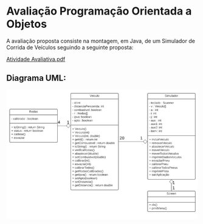 # Avaliação Programação Orientada a Objetos

A avaliação proposta consiste na montagem, em Java, de um Simulador de Corrida de Veículos seguindo a seguinte proposta:

[Atividade Avaliativa.pdf](https://github.com/LuizKramer/UTFPR/blob/77cac6a217855ec10f6cecbee12b84500f31b8b0/Disciplinas/Programa%C3%A7%C3%A3o%20Orientada%20a%20Objetos/Avalia%C3%A7%C3%A3o/AtividadeAvaliativa_01_2021-01.pdf)

## 

## Diagrama UML:

![UML](https://github.com/LuizKramer/UTFPR/blob/dfdbdaa6fe3f4a6af561553e7b2f96f0e926d542/Disciplinas/Programa%C3%A7%C3%A3o%20Orientada%20a%20Objetos/Avalia%C3%A7%C3%A3o/UML.png)
